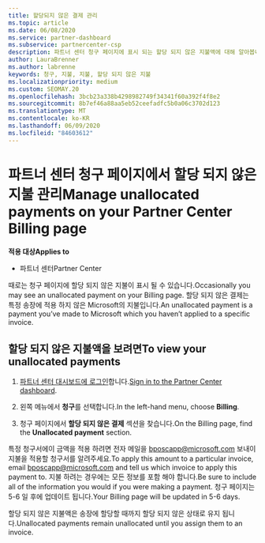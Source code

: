```yaml
---
title: 할당되지 않은 결제 관리
ms.topic: article
ms.date: 06/08/2020
ms.service: partner-dashboard
ms.subservice: partnercenter-csp
description: 파트너 센터 청구 페이지에 표시 되는 할당 되지 않은 지불액에 대해 알아봅니다. 청구서에 적용 하는 방법에 대해서도 알아봅니다.
author: LauraBrenner
ms.author: labrenne
keywords: 청구, 지불, 지불, 할당 되지 않은 지불
ms.localizationpriority: medium
ms.custom: SEOMAY.20
ms.openlocfilehash: 3bcb23a338b4298982749f34341f60a392f4f8e2
ms.sourcegitcommit: 8b7ef46a88aa5eb52ceefadfc5b0a06c3702d123
ms.translationtype: MT
ms.contentlocale: ko-KR
ms.lasthandoff: 06/09/2020
ms.locfileid: "84603612"
---
```

# <a name="manage-unallocated-payments-on-your-partner-center-billing-page"></a><span data-ttu-id="749de-105">파트너 센터 청구 페이지에서 할당 되지 않은 지불 관리</span><span class="sxs-lookup"><span data-stu-id="749de-105">Manage unallocated payments on your Partner Center Billing page</span></span>

<span data-ttu-id="749de-106">**적용 대상**</span><span class="sxs-lookup"><span data-stu-id="749de-106">**Applies to**</span></span>

- <span data-ttu-id="749de-107">파트너 센터</span><span class="sxs-lookup"><span data-stu-id="749de-107">Partner Center</span></span>

<span data-ttu-id="749de-108">때로는 청구 페이지에 할당 되지 않은 지불이 표시 될 수 있습니다.</span><span class="sxs-lookup"><span data-stu-id="749de-108">Occasionally you may see an unallocated payment on your Billing page.</span></span> <span data-ttu-id="749de-109">할당 되지 않은 결제는 특정 송장에 적용 하지 않은 Microsoft의 지불입니다.</span><span class="sxs-lookup"><span data-stu-id="749de-109">An unallocated payment is a payment you’ve made to Microsoft which you haven’t applied to a specific invoice.</span></span>

## <a name="to-view-your-unallocated-payments"></a><span data-ttu-id="749de-110">할당 되지 않은 지불액을 보려면</span><span class="sxs-lookup"><span data-stu-id="749de-110">To view your unallocated payments</span></span>

1. <span data-ttu-id="749de-111">[파트너 센터 대시보드에 로그인](https://partner.microsoft.com/dashboard/home)합니다.</span><span class="sxs-lookup"><span data-stu-id="749de-111">[Sign in to the Partner Center dashboard](https://partner.microsoft.com/dashboard/home).</span></span>

2. <span data-ttu-id="749de-112">왼쪽 메뉴에서 **청구**를 선택합니다.</span><span class="sxs-lookup"><span data-stu-id="749de-112">In the left-hand menu, choose **Billing**.</span></span>

3. <span data-ttu-id="749de-113">청구 페이지에서 **할당 되지 않은 결제** 섹션을 찾습니다.</span><span class="sxs-lookup"><span data-stu-id="749de-113">On the Billing page, find the **Unallocated payment** section.</span></span> 

<span data-ttu-id="749de-114">특정 청구서에이 금액을 적용 하려면 전자 메일을 bposcapp@microsoft.com 보내이 지불을 적용할 청구서를 알려주세요.</span><span class="sxs-lookup"><span data-stu-id="749de-114">To apply this amount to a particular invoice, email bposcapp@microsoft.com and tell us which invoice to apply this payment to.</span></span> <span data-ttu-id="749de-115">지불 하려는 경우에는 모든 정보를 포함 해야 합니다.</span><span class="sxs-lookup"><span data-stu-id="749de-115">Be sure to include all of the information you would if you were making a payment.</span></span> <span data-ttu-id="749de-116">청구 페이지는 5-6 일 후에 업데이트 됩니다.</span><span class="sxs-lookup"><span data-stu-id="749de-116">Your Billing page will be updated in 5-6 days.</span></span> 

<span data-ttu-id="749de-117">할당 되지 않은 지불액은 송장에 할당할 때까지 할당 되지 않은 상태로 유지 됩니다.</span><span class="sxs-lookup"><span data-stu-id="749de-117">Unallocated payments remain unallocated until you assign them to an invoice.</span></span> 

